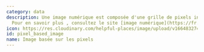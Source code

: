 ```yaml
---
category: data
description: Une image numérique est composée d'une grille de pixels individuels.
  Pour en savoir plus , consultez le site [image numérique](https://fr.wikipedia.org/wiki/Image_numérique).
icon: https://res.cloudinary.com/helpful-places/image/upload/v1664832748/dtpr-icons/data/pixels_opkhbv.svg
id: pixel_based_image
name: Image basée sur les pixels
---
```

